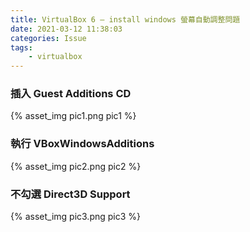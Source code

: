 ```yaml
---
title: VirtualBox 6 – install windows 螢幕自動調整問題
date: 2021-03-12 11:38:03
categories: Issue
tags:
	- virtualbox
---
```


<style>
h2 {
  color: orange; 
}
</style>

### 插入 Guest Additions CD
<div style="width:500px">
	{% asset_img pic1.png pic1 %}
</div>
<!--more-->

### 執行 VBoxWindowsAdditions
<div style="width:500px">
	{% asset_img pic2.png pic2 %}
</div>

### 不勾選 Direct3D Support
<div style="width:500px">
	{% asset_img pic3.png pic3 %}
</div>


